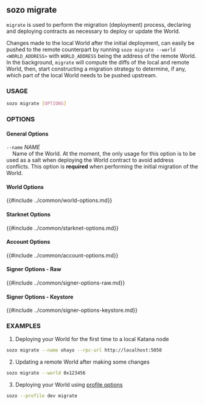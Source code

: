 ## sozo migrate

`migrate` is used to perform the migration (deployment) process, declaring and deploying contracts as necessary to deploy or update the World.

Changes made to the local World after the initial deployment, can easily be pushed to the remote counterpart by running `sozo migrate --world <WORLD_ADDRESS>` with `WORLD_ADDRESS` being the address of the remote World. In the background, `migrate` will compute the diffs of the local and remote World, then, start constructing a migration strategy to determine, if any, which part of the local World needs to be pushed upstream.

### USAGE

```sh
sozo migrate [OPTIONS]
```

### OPTIONS

#### General Options

`--name` _NAME_  
&nbsp;&nbsp;&nbsp;&nbsp;Name of the World. At the moment, the only usage for this option is to be used as a salt when deploying the World contract to avoid address conflicts. This option is **required** when performing the initial migration of the World.

#### World Options

{{#include ../common/world-options.md}}

#### Starknet Options

{{#include ../common/starknet-options.md}}

#### Account Options

{{#include ../common/account-options.md}}

#### Signer Options - Raw

{{#include ../common/signer-options-raw.md}}

#### Signer Options - Keystore

{{#include ../common/signer-options-keystore.md}}

### EXAMPLES

1. Deploying your World for the first time to a local Katana node

```sh
sozo migrate --name ohayo --rpc-url http://localhost:5050
```

2. Updating a remote World after making some changes

```sh
sozo migrate --world 0x123456
```

3. Deploying your World using [profile options](../common-options/profile-options.md)

```sh
sozo --profile dev migrate 
```
